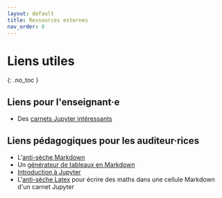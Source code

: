 ```yaml
---
layout: default
title: Ressources externes
nav_order: 9
---
```


# Liens utiles
{: .no_toc }

## Liens pour l'enseignant·e

* Des [carnets Jupyter intéressants](https://github.com/jupyter/jupyter/wiki/A-gallery-of-interesting-Jupyter-Notebooks)

## Liens pédagogiques pour les auditeur·rices

* L'[anti-sèche Markdown](https://www.markdownguide.org/cheat-sheet)
* Un [générateur de tableaux en Markdown](https://www.tablesgenerator.com/markdown_tables)
* [Introduction à Jupyter](https://www.tutorialspoint.com/jupyter/jupyter_useful_resources.htm)
* L'[anti-sèche Latex](https://fr.wikipedia.org/wiki/Aide:Formules_TeX) pour écrire des maths dans une cellule Markdown d'un carnet Jupyter
